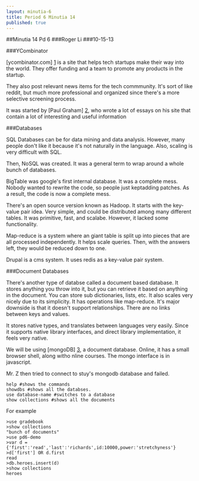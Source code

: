 ```yaml
---
layout: minutia-6
title: Period 6 Minutia 14
published: true
---
```


##Minutia 14 Pd 6 
###Roger Li
###10-15-13

###YCombinator

[ycombinator.com] [1] is a site that helps tech startups make their way into the world. They offer funding and a team to promote any products in the startup.

They also post relevant news items for the tech commmunity. It's sort of like reddit, but much more professional and organized since there's a more selective screening process.

It was started by [Paul Graham] [2], who wrote a lot of essays on his site that contain a lot of interesting and useful information

###Databases

SQL Databases can be for data mining and data analysis. However, many people don't like it because it's not naturally in the language.
Also, scaling is very difficult with SQL.

Then, NoSQL was created. It was a general term to wrap around a whole bunch of databases.

BigTable was google's first internal database. It was a complete mess. Nobody wanted to rewrite the code, so people just keptadding patches.
As a result, the code is now a complete mess.

There's an open source version known as Hadoop. It starts with the key-value pair idea. Very simple,
and could be distributed among many different tables. It was primitive, fast, and scalabe. However, it lacked some functionality.

Map-reduce is a system where an giant table is split up into pieces that are all processed independently. It helps scale queries.
Then, with the answers left, they would be reduced down to one.

Drupal is a cms system. It uses redis as a key-value pair system.

###Document Databases

There's another type of databse called a document based database.
It stores anything you throw into it, but you can retrieve it based on anything in the document.
You can store sub dictionaries, lists, etc. It also scales very nicely due to its simplicity.
It has operations like map-reduce. It's major downside is that it doesn't support relationships.
There are no links between keys and values.

It stores native types, and translates between languages very easily. Since it supports native library interfaces,
and direct library implementation, it feels very native.

We will be using [mongoDB] [3], a document database.
Online, it has a small browser shell, along witho nline courses. The mongo interface is in javascript.

Mr. Z then tried to connect to stuy's mongodb database and failed.

    help #shows the commands
    showdbs #shows all the databses.
    use database-name #switches to a database
    show collections #shows all the documents

For example

    >use gradebook
    >show collections
    "bunch of documents"
    >use pd6-demo
    >var d = {'first':'read','last':'richards',id:10000,power:'stretchyness'}
    >d['first'] OR d.first
    read
    >db.heroes.insert(d)
    >show collections
    heroes


  [1]: http://ycombinator.com/        "YCombinator"
  [2]: http://paulgraham.com/         "Paul Graham"
  [3]: http://www.mongodb.org/        "MongoDB"
